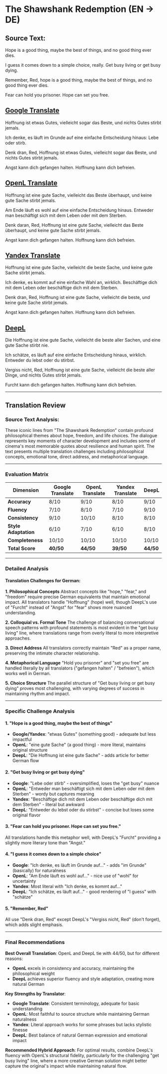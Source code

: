 # The Shawshank Redemption (EN → DE)

## Source Text:
Hope is a good thing, maybe the best of things, and no good thing ever dies.

I guess it comes down to a simple choice, really. Get busy living or get busy dying.

Remember, Red, hope is a good thing, maybe the best of things, and no good thing ever dies.

Fear can hold you prisoner. Hope can set you free.

## [Google Translate](https://translate.google.com/)
Hoffnung ist etwas Gutes, vielleicht sogar das Beste, und nichts Gutes stirbt jemals.

Ich denke, es läuft im Grunde auf eine einfache Entscheidung hinaus: Lebe oder stirb.

Denk dran, Red, Hoffnung ist etwas Gutes, vielleicht sogar das Beste, und nichts Gutes stirbt jemals.

Angst kann dich gefangen halten. Hoffnung kann dich befreien.

## [OpenL Translate](https://openl.io/)
Hoffnung ist eine gute Sache, vielleicht das Beste überhaupt, und keine gute Sache stirbt jemals.

Am Ende läuft es wohl auf eine einfache Entscheidung hinaus. Entweder man beschäftigt sich mit dem Leben oder mit dem Sterben.

Denk daran, Red, Hoffnung ist eine gute Sache, vielleicht das Beste überhaupt, und keine gute Sache stirbt jemals.

Angst kann dich gefangen halten. Hoffnung kann dich befreien.

## [Yandex Translate](https://translate.yandex.com/)
Hoffnung ist eine gute Sache, vielleicht die beste Sache, und keine gute Sache stirbt jemals.

Ich denke, es kommt auf eine einfache Wahl an, wirklich. Beschäftige dich mit dem Leben oder beschäftige dich mit dem Sterben.

Denk dran, Red, Hoffnung ist eine gute Sache, vielleicht die beste, und keine gute Sache stirbt jemals.

Angst kann dich gefangen halten. Hoffnung kann dich befreien.

## [DeepL](https://www.deepl.com/)
Die Hoffnung ist eine gute Sache, vielleicht die beste aller Sachen, und eine gute Sache stirbt nie.

Ich schätze, es läuft auf eine einfache Entscheidung hinaus, wirklich. Entweder du lebst oder du stirbst.

Vergiss nicht, Red, Hoffnung ist eine gute Sache, vielleicht die beste aller Dinge, und nichts Gutes stirbt jemals.

Furcht kann dich gefangen halten. Hoffnung kann dich befreien.

---

## Translation Review

### Source Text Analysis:
These iconic lines from "The Shawshank Redemption" contain profound philosophical themes about hope, freedom, and life choices. The dialogue represents key moments of character development and includes some of cinema's most memorable quotes about resilience and human spirit. The text presents multiple translation challenges including philosophical concepts, emotional tone, direct address, and metaphorical language.

---

### Evaluation Matrix

| Dimension | Google Translate | OpenL Translate | Yandex Translate | DeepL |
|-----------|------------------|-----------------|------------------|--------|
| **Accuracy** | 8/10 | 9/10 | 8/10 | 9/10 |
| **Fluency** | 7/10 | 8/10 | 7/10 | 9/10 |
| **Consistency** | 9/10 | 10/10 | 8/10 | 8/10 |
| **Style Adaptation** | 6/10 | 7/10 | 6/10 | 8/10 |
| **Completeness** | 10/10 | 10/10 | 10/10 | 10/10 |
| **Total Score** | **40/50** | **44/50** | **39/50** | **44/50** |

---

### Detailed Analysis

#### Translation Challenges for German:

**1. Philosophical Concepts**
Abstract concepts like "hope," "fear," and "freedom" require precise German equivalents that maintain emotional impact. All translators handle "Hoffnung" (hope) well, though DeepL's use of "Furcht" instead of "Angst" for "fear" shows more nuanced understanding.

**2. Colloquial vs. Formal Tone**
The challenge of balancing conversational speech patterns with profound statements is most evident in the "get busy living" line, where translations range from overly literal to more interpretive approaches.

**3. Direct Address**
All translators correctly maintain "Red" as a proper name, preserving the intimate character relationship.

**4. Metaphorical Language**
"Hold you prisoner" and "set you free" are handled literally by all translators ("gefangen halten" / "befreien"), which works well in German.

**5. Choice Structure**
The parallel structure of "Get busy living or get busy dying" proves most challenging, with varying degrees of success in maintaining rhythm and impact.

---

### Specific Challenge Analysis

#### 1. **"Hope is a good thing, maybe the best of things"**
- **Google/Yandex**: "etwas Gutes" (something good) - adequate but less impactful
- **OpenL**: "eine gute Sache" (a good thing) - more literal, maintains original structure
- **DeepL**: "Die Hoffnung ist eine gute Sache" - adds article for better German flow

#### 2. **"Get busy living or get busy dying"**
- **Google**: "Lebe oder stirb" - oversimplified, loses the "get busy" nuance
- **OpenL**: "Entweder man beschäftigt sich mit dem Leben oder mit dem Sterben" - wordy but captures meaning
- **Yandex**: "Beschäftige dich mit dem Leben oder beschäftige dich mit dem Sterben" - literal but awkward
- **DeepL**: "Entweder du lebst oder du stirbst" - concise but loses some original flavor

#### 3. **"Fear can hold you prisoner. Hope can set you free."**
All translations handle this metaphor well, with DeepL's "Furcht" providing a slightly more literary tone than "Angst."

#### 4. **"I guess it comes down to a simple choice"**
- **Google**: "Ich denke, es läuft im Grunde auf..." - adds "im Grunde" (basically) for naturalness
- **OpenL**: "Am Ende läuft es wohl auf..." - nice use of "wohl" for uncertainty
- **Yandex**: Most literal with "Ich denke, es kommt auf..."
- **DeepL**: "Ich schätze, es läuft auf..." - good rendering of "I guess" with "schätze"

#### 5. **"Remember, Red"**
All use "Denk dran, Red" except DeepL's "Vergiss nicht, Red" (don't forget), which adds slight emphasis.

---

### Final Recommendations

**Best Overall Translation**: OpenL and DeepL tie with 44/50, but for different reasons:
- **OpenL** excels in consistency and accuracy, maintaining the philosophical weight
- **DeepL** achieves superior fluency and style adaptation, creating more natural German

**Key Strengths by Translator**:
- **Google Translate**: Consistent terminology, adequate for basic understanding
- **OpenL**: Most faithful to source structure while maintaining German naturalness
- **Yandex**: Literal approach works for some phrases but lacks stylistic finesse
- **DeepL**: Best balance of natural German expression and emotional impact

**Recommended Hybrid Approach**:
For optimal results, combine DeepL's fluency with OpenL's structural fidelity, particularly for the challenging "get busy living" line, where a more creative German solution might better capture the original's impact while maintaining natural flow.